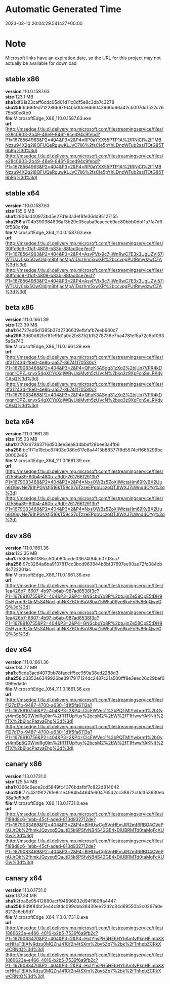 # Automatic Generated Time
2023-03-10 20:04:29.541427+00:00

# Note
Microsoft links have an expiration date, so the URL for this project may not actually be available for download

## stable x86
**version**:110.0.1587.63  
**size**:123.1 MB  
**sha1**:df61a23caff6cdc05d01d11c8df5e8c3db7c3278  
**sha256**:6d66fed712286697f64bb00ce6b6043966d66a42cb007dd1527c7675b80e6fb9  
**file**:MicrosoftEdge_X86_110.0.1587.63.exe  
**url**:[http://msedge.f.tlu.dl.delivery.mp.microsoft.com/filestreamingservice/files/e28c0903-2b49-48e9-846f-9ced94c9febd?P1=1678564963&P2=404&P3=2&P4=RP0aYXX55PTP1A%2fRNjCl%2fTMBNzzu94X2g2j8QFUQeRguwKLJyC7lj6%2fsCIe5pYhLDnzWFub2aslTOtG85T6bRg%3d%3d](http://msedge.f.tlu.dl.delivery.mp.microsoft.com/filestreamingservice/files/e28c0903-2b49-48e9-846f-9ced94c9febd?P1=1678564963&P2=404&P3=2&P4=RP0aYXX55PTP1A%2fRNjCl%2fTMBNzzu94X2g2j8QFUQeRguwKLJyC7lj6%2fsCIe5pYhLDnzWFub2aslTOtG85T6bRg%3d%3d)  

## stable x64
**version**:110.0.1587.63  
**size**:135.6 MB  
**sha1**:2906ad40973bd5e27d1e3a3ef8fe36dd95127155  
**sha256**:a704b390384836af3b29e05caba9cacceb9ac80bbb0dbf1a7fa7dff0f588c49a  
**file**:MicrosoftEdge_X64_110.0.1587.63.exe  
**url**:[http://msedge.f.tlu.dl.delivery.mp.microsoft.com/filestreamingservice/files/30ffc6c9-01df-4809-b83b-88fad0ce7ecf?P1=1678564963&P2=404&P3=2&P4=AsvPVIx9c7IIWnRwC7E3x3UgUZVi57jWTUJy0six5OwOIdjm8bfjacMpA1Dszhm5xwXR%2bccvpgPUtRmydzwCZA%3d%3d](http://msedge.f.tlu.dl.delivery.mp.microsoft.com/filestreamingservice/files/30ffc6c9-01df-4809-b83b-88fad0ce7ecf?P1=1678564963&P2=404&P3=2&P4=AsvPVIx9c7IIWnRwC7E3x3UgUZVi57jWTUJy0six5OwOIdjm8bfjacMpA1Dszhm5xwXR%2bccvpgPUtRmydzwCZA%3d%3d)  

## beta x86
**version**:111.0.1661.39  
**size**:123.39 MB  
**sha1**:64727ed6d1385b37d2736639efbfafb7eeb660c7  
**sha256**:3d60d82fef81e9fd1a0c2fe8752b15278736e7ba4781ef5a72c6bf0935a6a743  
**file**:MicrosoftEdge_X86_111.0.1661.39.exe  
**url**:[http://msedge.f.tlu.dl.delivery.mp.microsoft.com/filestreamingservice/files/df312434-f8e0-4e8b-aa57-86741170530c?P1=1679083468&P2=404&P3=2&P4=QFpK3ASgg31zXq2%2bjUn7VPR4kDmqnrOPZJsnvxS4gXCYsXgIWByUsiMvth5zUVcN%2bsq3z9XpFcnSeLRKdyCAsQ%3d%3d](http://msedge.f.tlu.dl.delivery.mp.microsoft.com/filestreamingservice/files/df312434-f8e0-4e8b-aa57-86741170530c?P1=1679083468&P2=404&P3=2&P4=QFpK3ASgg31zXq2%2bjUn7VPR4kDmqnrOPZJsnvxS4gXCYsXgIWByUsiMvth5zUVcN%2bsq3z9XpFcnSeLRKdyCAsQ%3d%3d)  

## beta x64
**version**:111.0.1661.39  
**size**:135.03 MB  
**sha1**:01703d7363716d503ee3ea834bbdf28bee3a4fb6  
**sha256**:bc1f71e19cbc67403d086c617e8a4415b88377f9d5574cff665299bc00002e95  
**file**:MicrosoftEdge_X64_111.0.1661.39.exe  
**url**:[http://msedge.f.tlu.dl.delivery.mp.microsoft.com/filestreamingservice/files/d2556a89-80b4-480b-a9d0-761766f2913b?P1=1679083468&P2=404&P3=2&P4=NxsOWBz5ZoXiIWctaHm69KyBX2Uun6O6syNe7ji1hPGVsfj516kT59cS7pTzzeEPpbUczoQTJIWXJ7cWnd4OYg%3d%3d](http://msedge.f.tlu.dl.delivery.mp.microsoft.com/filestreamingservice/files/d2556a89-80b4-480b-a9d0-761766f2913b?P1=1679083468&P2=404&P3=2&P4=NxsOWBz5ZoXiIWctaHm69KyBX2Uun6O6syNe7ji1hPGVsfj516kT59cS7pTzzeEPpbUczoQTJIWXJ7cWnd4OYg%3d%3d)  

## dev x86
**version**:111.0.1661.36  
**size**:123.35 MB  
**sha1**:75365661f86cc50b080ccdc03674f94cb07d3ca7  
**sha256**:97c3264a6ba9107817cc3bcd963844b6bf37697ee90ae72fc084cb4c722201ac  
**file**:MicrosoftEdge_X86_111.0.1661.36.exe  
**url**:[http://msedge.f.tlu.dl.delivery.mp.microsoft.com/filestreamingservice/files/1ea426b7-6607-4b97-b6ab-987ad8538f3c?P1=1678910755&P2=404&P3=2&P4=GNScboYo8R%2btujinZe58OpE5tDH9OsHyrm9zQnMsS4NocIjqhNiXZ6OnBuV8baZ5WFa09ye8kxFn9v86qQweGQ%3d%3d](http://msedge.f.tlu.dl.delivery.mp.microsoft.com/filestreamingservice/files/1ea426b7-6607-4b97-b6ab-987ad8538f3c?P1=1678910755&P2=404&P3=2&P4=GNScboYo8R%2btujinZe58OpE5tDH9OsHyrm9zQnMsS4NocIjqhNiXZ6OnBuV8baZ5WFa09ye8kxFn9v86qQweGQ%3d%3d)  

## dev x64
**version**:111.0.1661.36  
**size**:134.77 MB  
**sha1**:c5cda3acd4073bb78faccff5ec959a38ed2288d3  
**sha256**:d3352e6349926be3917917124dc2487c21a500fff8e3eec26c29bef0099eda0e  
**file**:MicrosoftEdge_X64_111.0.1661.36.exe  
**url**:[http://msedge.f.tlu.dl.delivery.mp.microsoft.com/filestreamingservice/files/f127c17b-9487-4700-a630-1d1f5fa6113a?P1=1678910756&P2=404&P3=2&P4=CIcEWVec1%2bPQTMIYwbrm1%2bGyyt4mSp5Q0WjniRg0lm%2fR1TUpYuy%2bcsM2%2bW%2fT1HwwYAKNIt%2fTX%2b6IocPazvaEhg%3d%3d](http://msedge.f.tlu.dl.delivery.mp.microsoft.com/filestreamingservice/files/f127c17b-9487-4700-a630-1d1f5fa6113a?P1=1678910756&P2=404&P3=2&P4=CIcEWVec1%2bPQTMIYwbrm1%2bGyyt4mSp5Q0WjniRg0lm%2fR1TUpYuy%2bcsM2%2bW%2fT1HwwYAKNIt%2fTX%2b6IocPazvaEhg%3d%3d)  

## canary x86
**version**:113.0.1731.0  
**size**:125.54 MB  
**sha1**:0366c6ece2cd5849fc4376bdafbf7c822d814642  
**sha256**:77c431f9f276fe8c1e4964b4464fe604765d2cc38872c0d353630eb38a9d59d9  
**file**:MicrosoftEdge_X86_113.0.1731.0.exe  
**url**:[http://msedge.f.tlu.dl.delivery.mp.microsoft.com/filestreamingservice/files/f188d8c6-1ebb-45cf-aded-813d932712de?P1=1679083469&P2=404&P3=2&P4=BlHUwCg5VqHEmJlR2mf6RBO4OVePnUJrOk%2fhmkJQzyxg5QaJtD5k6PSfvNB4S42GE4xDiUBRMTd0taMgFcXUGw%3d%3d](http://msedge.f.tlu.dl.delivery.mp.microsoft.com/filestreamingservice/files/f188d8c6-1ebb-45cf-aded-813d932712de?P1=1679083469&P2=404&P3=2&P4=BlHUwCg5VqHEmJlR2mf6RBO4OVePnUJrOk%2fhmkJQzyxg5QaJtD5k6PSfvNB4S42GE4xDiUBRMTd0taMgFcXUGw%3d%3d)  

## canary x64
**version**:113.0.1731.0  
**size**:137.34 MB  
**sha1**:2fba6e95412880acff94996832d94f160ffa4447  
**sha256**:9d9f84bf3e44c8fdc099dbb38430ee22d2c34d69550b2c0267a0e8212c6cb9d7  
**file**:MicrosoftEdge_X64_113.0.1731.0.exe  
**url**:[http://msedge.f.tlu.dl.delivery.mp.microsoft.com/filestreamingservice/files/1866623a-e466-4016-b2b5-7539f6a9fb2c?P1=1679083470&P2=404&P3=2&P4=HcIYhsPH5HE6HYhAmfvPknHFimbXXprHHaTBIAfyRdzu0MQZnJ41Cf2n4tSXm%2bv5Zq7%2bk%2fTnhpbZCRkXwCRNtQ%3d%3d](http://msedge.f.tlu.dl.delivery.mp.microsoft.com/filestreamingservice/files/1866623a-e466-4016-b2b5-7539f6a9fb2c?P1=1679083470&P2=404&P3=2&P4=HcIYhsPH5HE6HYhAmfvPknHFimbXXprHHaTBIAfyRdzu0MQZnJ41Cf2n4tSXm%2bv5Zq7%2bk%2fTnhpbZCRkXwCRNtQ%3d%3d)  

